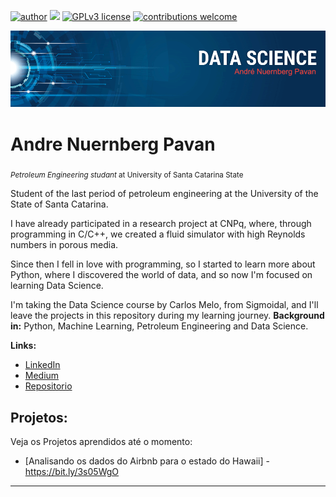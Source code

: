 [![author](https://img.shields.io/badge/author-andrepavan-red.svg)](https://www.linkedin.com/in/andrenpavan) [![](https://img.shields.io/badge/python-3.7+-blue.svg)](https://www.python.org/downloads/release/python-365/) [![GPLv3 license](https://img.shields.io/badge/License-GPLv3-blue.svg)](http://perso.crans.org/besson/LICENSE.html) [![contributions welcome](https://img.shields.io/badge/contributions-welcome-brightgreen.svg?style=flat)](https://github.com/carlosfab/data_science/issues)

<p align="center">
  <img src="banner.png" >
</p>

# Andre Nuernberg Pavan
<sub>*Petroleum Engineering studant* at University of Santa Catarina State </sub>

Student of the last period of petroleum engineering at the University of the State of Santa Catarina.

I have already participated in a research project at CNPq, where, through programming in C/C++, we created a fluid simulator with high Reynolds numbers in porous media.

Since then I fell in love with programming, so I started to learn more about Python, where I discovered the world of data, and so now I'm focused on learning Data Science.

I'm taking the Data Science course by Carlos Melo, from Sigmoidal, and I'll leave the projects in this repository during my learning journey.
**Background in:** Python, Machine Learning, Petroleum Engineering and Data Science.

**Links:**
* [LinkedIn](https://www.linkedin.com/in/andrenpavan)
* [Medium](https://www.medium.com)
* [Repositorio](https://github.com/andrenp2/Sigmoidal_DataScience)

## Projetos:
Veja os Projetos aprendidos até o momento:

* [Analisando os dados do Airbnb para o estado do Hawaii] - https://bit.ly/3s05WgO

---

